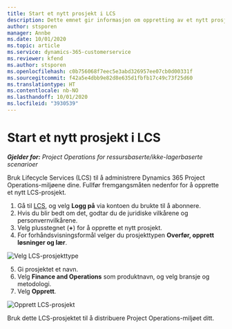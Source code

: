 ```yaml
---
title: Start et nytt prosjekt i LCS
description: Dette emnet gir informasjon om oppretting av et nytt prosjekt i LCS for Project Operations-miljøet.
author: stsporen
manager: Annbe
ms.date: 10/01/2020
ms.topic: article
ms.service: dynamics-365-customerservice
ms.reviewer: kfend
ms.author: stsporen
ms.openlocfilehash: c0b756068f7eec5e3abd326957ee07cb0d00331f
ms.sourcegitcommit: f42a5e4dbb9e82d8e635d1fbfb17c49c73f25d60
ms.translationtype: HT
ms.contentlocale: nb-NO
ms.lasthandoff: 10/01/2020
ms.locfileid: "3930539"
---
```

# <a name="start-a-new-project-in-lcs"></a>Start et nytt prosjekt i LCS

_**Gjelder for:** Project Operations for ressursbaserte/ikke-lagerbaserte scenarioer_

Bruk Lifecycle Services (LCS) til å administrere Dynamics 365 Project Operations-miljøene dine. Fullfør fremgangsmåten nedenfor for å opprette et nytt LCS-prosjekt.

1. Gå til [LCS](https://lcs.dynamics.com/Logon/Index), og velg **Logg på** via kontoen du brukte til å abonnere.
2. Hvis du blir bedt om det, godtar du de juridiske vilkårene og personvernvilkårene.
3. Velg plusstegnet (**+**) for å opprette et nytt prosjekt.
4. For forhåndsvisningsformål velger du prosjekttypen **Overfør, opprett løsninger og lær**.

  ![Velg LCS-prosjekttype](./media/create-lcs-1.png)

5. Gi prosjektet et navn. 
6. Velg **Finance and Operations** som produktnavn, og velg bransje og metodologi. 
7. Velg **Opprett**.

![Opprett LCS-prosjekt](./media/create-lcs-2.png)

Bruk dette LCS-prosjektet til å distribuere Project Operations-miljøet ditt.

